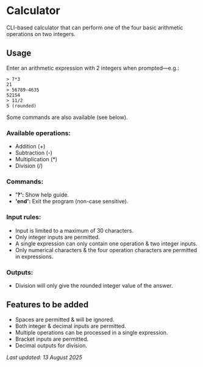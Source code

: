 # Calculator
CLI-based calculator that can perform one of the four basic arithmetic operations on two integers.

## Usage
Enter an arithmetic expression with 2 integers when prompted—e.g.:
```
> 7*3
21
> 56789-4635
52154
> 11/2
5 (rounded)
```
Some commands are also available (see below).

### Available operations:
- Addition (+)
- Subtraction (-)
- Multiplication (*)
- Division (/)

### Commands:
- **'?':** Show help guide.
- **'end':** Exit the program (non-case sensitive).

### Input rules:
- Input is limited to a maximum of 30 characters.
- Only integer inputs are permitted.
- A single expression can only contain one operation & two integer inputs.
- Only numerical characters & the four operation characters are permitted in expressions.

### Outputs:
- Division will only give the rounded integer value of the answer.

## Features to be added
- Spaces are permitted & will be ignored.
- Both integer & decimal inputs are permitted.
- Multiple operations can be processed in a single expression.
- Bracket inputs are permitted.
- Decimal outputs for division.

_Last updated: 13 August 2025_
